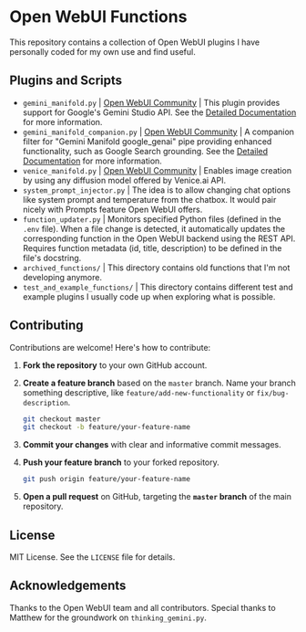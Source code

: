 # Open WebUI Functions

This repository contains a collection of Open WebUI plugins I have personally coded for my own use and find useful.

## Plugins and Scripts

-   `gemini_manifold.py` | [Open WebUI Community](https://openwebui.com/f/suurt8ll/gemini_manifold_google_genai) | This plugin provides support for Google's Gemini Studio API. See the [Detailed Documentation](docs/gemini_manifold.md) for more information.
-   `gemini_manifold_companion.py` | [Open WebUI Community](https://openwebui.com/f/suurt8ll/gemini_manifold_companion) | A companion filter for "Gemini Manifold google_genai" pipe providing enhanced functionality, such as Google Search grounding. See the [Detailed Documentation](docs/gemini_manifold_companion.md) for more information.
-   `venice_manifold.py` | [Open WebUI Community](https://openwebui.com/f/suurt8ll/venice_image_generation) | Enables image creation by using any diffusion model offered by Venice.ai API.
-   `system_prompt_injector.py` | The idea is to allow changing chat options like system prompt and temperature from the chatbox. It would pair nicely with Prompts feature Open WebUI offers.
-   `function_updater.py` | Monitors specified Python files (defined in the `.env` file). When a file change is detected, it automatically updates the corresponding function in the Open WebUI backend using the REST API. Requires function metadata (id, title, description) to be defined in the file's docstring.
-   `archived_functions/` | This directory contains old functions that I'm not developing anymore.
-   `test_and_example_functions/` | This directory contains different test and example plugins I usually code up when exploring what is possible.

## Contributing

Contributions are welcome! Here's how to contribute:

1.  **Fork the repository** to your own GitHub account.
2.  **Create a feature branch** based on the `master` branch.  Name your branch something descriptive, like `feature/add-new-functionality` or `fix/bug-description`.

    ```bash
    git checkout master
    git checkout -b feature/your-feature-name
    ```

3.  **Commit your changes** with clear and informative commit messages.
4.  **Push your feature branch** to your forked repository.

    ```bash
    git push origin feature/your-feature-name
    ```

5.  **Open a pull request** on GitHub, targeting the **`master` branch** of the main repository.

## License

MIT License. See the `LICENSE` file for details.

## Acknowledgements

Thanks to the Open WebUI team and all contributors. Special thanks to Matthew for the groundwork on `thinking_gemini.py`.

